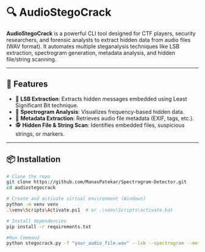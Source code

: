 # 🔍 AudioStegoCrack

**AudioStegoCrack** is a powerful CLI tool designed for CTF players, security researchers, and forensic analysts to extract hidden data from audio files (WAV format). It automates multiple steganalysis techniques like LSB extraction, spectrogram generation, metadata analysis, and hidden file/string scanning.

---

## 🚀 Features

- 🔎 **LSB Extraction**: Extracts hidden messages embedded using Least Significant Bit technique.
- 🎵 **Spectrogram Analysis**: Visualizes frequency-based hidden data.
- 🧾 **Metadata Extraction**: Retrieves audio file metadata (EXIF, tags, etc.).
- 🕵️ **Hidden File & String Scan**: Identifies embedded files, suspicious strings, or markers.

---

## 📦 Installation

```bash
# Clone the repo
git clone https://github.com/ManasPatekar/Spectrogram-Detector.git
cd audiostegocrack

# Create and activate virtual environment (Windows)
python -m venv venv
.\venv\Scripts\Activate.ps1  # or .\venv\Scripts\activate.bat

# Install dependencies
pip install -r requirements.txt

#Run Command
python stegocrack.py -f "your_audio_file.wav" --lsb --spectrogram --metadata --scan -o output/

